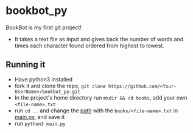 # bookbot_py

BookBot is my first git project!

- It takes a text file as input and gives back the number of words and times each character found ordered from highest to lowest.


## Running it

- Have python3 installed
- fork it and clone the repo,
`git clone https://github.com/<Your-UserName>/bookbot_py.git`
- In the project's home directory run `mkdir && cd books`, add your own `<file-name>.txt`
- run `cd ..` and change the [path](https://github.com/KiranSatyaRaj/bookbot_py/blob/main/main.py#L22) 
with the `books/<file-name>.txt` in [main.py](https://github.com/KiranSatyaRaj/bookbot_py/blob/main/main.py), and save it
- run `python3 main.py`

